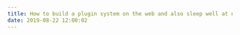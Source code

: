 ```yaml
---
title: How to build a plugin system on the web and also sleep well at night
date: 2019-08-22 12:00:02
---
```

